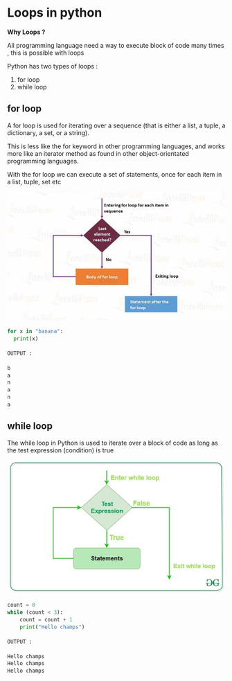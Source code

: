 # Loops in python

**Why Loops ?**

All programming language need a way to execute block of code many times , this is possible with loops

Python has two types of loops :
1. for loop
2. while loop

## for loop 
A for loop is used for iterating over a sequence (that is either a list, a tuple, a dictionary, a set, or a string).

This is less like the for keyword in other programming languages, and works more like an iterator method as found in other object-orientated programming languages.

With the for loop we can execute a set of statements, once for each item in a list, tuple, set etc

![](/Loops/img/for_loop.jpg)

```py
for x in "banana":
  print(x) 

OUTPUT :

b
a
n
a
n
a
```

## while loop

The while loop in Python is used to iterate over a block of code as long as the test expression (condition) is true

![](/Loops/img//while-loop.jpg)

```py
count = 0
while (count < 3):
	count = count + 1
	print("Hello champs")

OUTPUT : 

Hello champs
Hello champs
Hello champs
```
